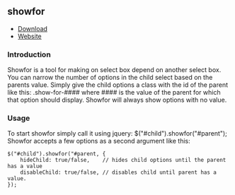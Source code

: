 showfor
-------

+ [Download][dl]
+ [Website][web]

[dl]: https://github.com/zmpeg/showfor/tarball/master
[web]: http://mjz.me/showfor/

### Introduction ###

Showfor is a tool for making on select box depend on another select box.
You can narrow the number of options in the child select based on the
parents value. Simply give the child options a class with the id of the
parent like this: .show-for-#### where #### is the value of the parent
for which that option should display. Showfor will always show options
with no value.

### Usage ###

To start showfor simply call it using jquery: $("#child").showfor("#parent");
Showfor accepts a few options as a second argument like this:

    $("#child").showfor("#parent, {
        hideChild: true/false,    // hides child options until the parent has a value
        disableChild: true/false, // disables child until parent has a value.
    });